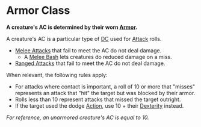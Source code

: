 # Armor Class

**A creature's AC is determined by their worn [Armor](../../Items/Armor/Armor.md).**

A creature's AC is a particular type of [DC](../../Game%20Procedures/DC.md) used for [Attack](../../Game%20Procedures/Attack.md) rolls.

- [Melee Attacks](../../Game%20Procedures/Melee%20Attack.md) that fail to meet the AC do not deal damage.
	- A [Melee Bash](../../Game%20Procedures/Melee%20Attack.md#Melee%20Bash) lets creatures do reduced damage on a miss.
- [Ranged Attacks](../../Game%20Procedures/Ranged%20Attack.md) that fail to meet the AC do not deal damage.

When relevant, the following rules apply:

- For attacks where contact is important, a roll of 10 or more that "misses" represents an attack that "hit" the target but was blocked by their armor.
- Rolls less than 10 represent attacks that missed the target outright.
- If the target used the dodge [Action](../../Game%20Procedures/Action.md), use 10 + their [Dexterity](../Chosen%20Statistics/Dexterity.md) instead.

*For reference, an unarmored creature's AC is equal to 10.*
